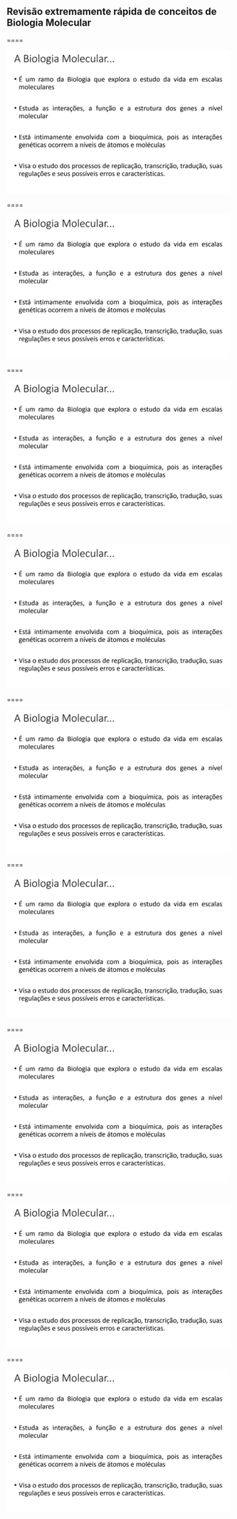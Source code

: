 ## Revisão extremamente rápida de conceitos de Biologia Molecular

====

![avatar][avatar]

[avatar]: ../shared/img/slide1.png

====

![avatar][avatar]

[avatar]: ../shared/img/slide5.png

====

![avatar][avatar]

[avatar]: ../shared/img/slide6.png

====

![avatar][avatar]

[avatar]: ../shared/img/slide7.png

====

![avatar][avatar]

[avatar]: ../shared/img/slide8.png

====

![avatar][avatar]

[avatar]: ../shared/img/slide9.png

====

![avatar][avatar]

[avatar]: ../shared/img/slide10.png

====

![avatar][avatar]

[avatar]: ../shared/img/slide11.png

====

![avatar][avatar]

[avatar]: ../shared/img/slide12.png
